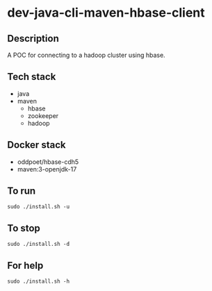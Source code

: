 # dev-java-cli-maven-hbase-client

## Description
A POC for connecting to a hadoop cluster using hbase.

## Tech stack
- java
- maven
  - hbase
  - zookeeper
  - hadoop

## Docker stack
- oddpoet/hbase-cdh5
- maven:3-openjdk-17

## To run
`sudo ./install.sh -u`

## To stop
`sudo ./install.sh -d`

## For help
`sudo ./install.sh -h`
